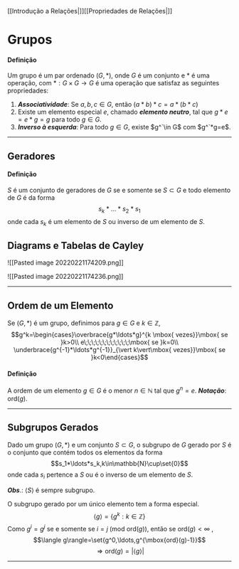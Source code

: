[[Introdução a Relações|]][[Propriedades de Relações|]]
# Grupos
#### Definição
Um grupo é um par ordenado $(G,*)$, onde $G$ é um conjunto e $*$ é uma operação, com $*:G\times G\to G$ é uma operação que satisfaz as seguintes propriedades:
1. **_Associatividade_**: Se $a,b,c\in G$, então $(a*b)*c=a*(b*c)$
2. Existe um elemento especial $e$, chamado **_elemento neutro_**, tal que $g*e=e*g=g$ para todo $g\in G$.
3. **_Inverso à esquerda_**: Para todo $g\in G$, existe $g^`\in G$ com $g^`*g=e$.

---
## Geradores
#### Definição
$S$ é um conjunto de geradores de $G$ se e somente se $S\subset G$ e todo elemento de $G$ é da forma
$$s_k*\ldots*s_2*s_1$$
onde cada $s_k$ é um elemento de $S$ ou inverso de um elemento de $S$.

## Diagrams e Tabelas de Cayley
![[Pasted image 20220221174209.png]]

![[Pasted image 20220221174236.png]]

---

## Ordem de um Elemento
Se $(G,*)$ é um grupo, definimos para $g\in G$ e $k\in \mathbb{Z}$,
$$g^k=\begin{cases}\overbrace{g*\ldots*g}^{k \mbox{ vezes}}\mbox{ se }k>0\\ e\;\;\;\;\;\;\;\;\;\;\;\;\mbox{ se }k=0\\ \underbrace{g^{-1}*\ldots*g^{-1}}_{\vert k\vert\mbox{ vezes}}\mbox{ se }k<0\end{cases}$$
#### Definição
A ordem de um elemento $g\in G$ é o menor $n\in\mathbb{N}$ tal que $g^n=e$.
**_Notação_**: $\mbox{ord}(g)$.

---
## Subgrupos Gerados
Dado um grupo $(G,*)$ e um conjunto $S\subset G$, o subgrupo de $G$ gerado por $S$ é o conjunto que contém todos os elementos da forma
$$s_1*\ldots*s_k,k\in\mathbb{N}\cup\set{0}$$
onde cada $s_i$ pertence a $S$ ou é o inverso de um elemento de $S$.

**_Obs_**.: $\langle S\rangle$ é sempre subgrupo.  

O subgrupo gerado por um único elemento tem a forma especial.
$$\langle g\rangle=\{g^k:k\in\mathbb{Z}\}$$
Como $g^i=g^j$ se e somente se $i=j\;(\mbox{mod ord}(g))$, então se $\mbox{ord}(g)<\infty$ ,
$$\langle g\rangle=\set{g^0,\ldots,g^{\mbox{ord}(g)-1}}$$
$$\Longrightarrow \mbox{ord}(g)=\vert \langle g\rangle\vert$$

---